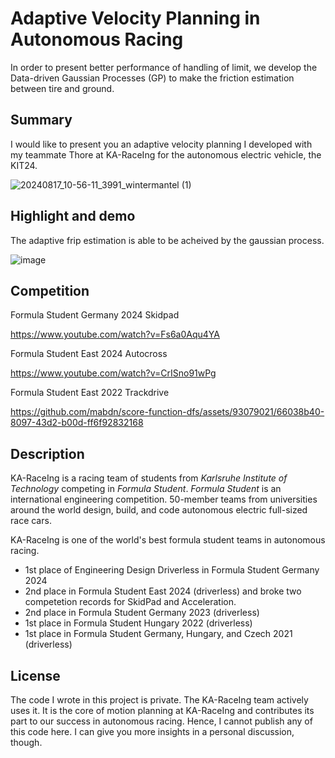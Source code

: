 # Adaptive Velocity Planning in Autonomous Racing
In order to present better performance of handling of limit, we develop the Data-driven Gaussian Processes (GP) to make the friction estimation between tire and ground. 
## Summary
I would like to present you an adaptive velocity planning I developed with my teammate Thore at KA-RaceIng for the autonomous electric vehicle, the KIT24.

![20240817_10-56-11_3991_wintermantel (1)](https://github.com/user-attachments/assets/bad99dfe-27ec-4d4f-8b27-b1835d682968)


## Highlight and demo
The adaptive frip estimation is able to be acheived by the gaussian process.

![image](https://github.com/user-attachments/assets/666dbe9c-d58b-4640-aee0-80d743f93c01)

## Competition
Formula Student Germany 2024 Skidpad

<https://www.youtube.com/watch?v=Fs6a0Aqu4YA>

Formula Student East 2024 Autocross

<https://www.youtube.com/watch?v=CrISno91wPg>

Formula Student East 2022 Trackdrive

<https://github.com/mabdn/score-function-dfs/assets/93079021/66038b40-8097-43d2-b00d-ff6f92832168>


## Description
KA-RaceIng is a racing team of students from *Karlsruhe Institute of Technology* competing in *Formula Student*.
*Formula Student* is an international engineering competition. 50-member teams from universities around the world design, build, and code autonomous electric full-sized race cars.

KA-RaceIng is one of the world's best formula student teams in autonomous racing.
- 1st place of Engineering Design Driverless in Formula Student Germany 2024
- 2nd place in Formula Student East 2024 (driverless) and broke two competetion records for SkidPad and Acceleration.
- 2nd place in Formula Student Germany 2023 (driverless)
- 1st place in Formula Student Hungary 2022 (driverless)
- 1st place in Formula Student Germany, Hungary, and Czech 2021 (driverless)
## License
The code I wrote in this project is private. The KA-RaceIng team actively uses it. It is the core of motion planning at KA-RaceIng and contributes its part to our success in autonomous racing. Hence, I cannot publish any of this code here. I can give you more insights in a personal discussion, though.
